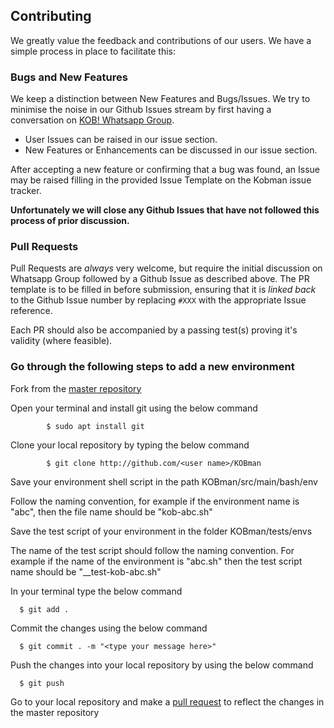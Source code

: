 ## Contributing

We greatly value the feedback and contributions of our users. We have a simple process in place to facilitate this:

### Bugs and New Features

We keep a distinction between New Features and Bugs/Issues. We try to minimise the noise in our Github Issues stream by first having a conversation on [KOB! Whatsapp Group](https://chat.whatsapp.com/El6d3aAc6pYLEDEdQPVABY).

- User Issues can be raised in our issue section.
- New Features or Enhancements can be discussed in our issue section.

After accepting a new feature or confirming that a bug was found, an Issue may be raised filling in the provided Issue Template on the Kobman issue tracker.

**Unfortunately we will close any Github Issues that have not followed this process of prior discussion.**

### Pull Requests

Pull Requests are _always_ very welcome, but require the initial discussion on Whatsapp Group followed by a Github Issue as described above. The PR template is to be filled in before submission, ensuring that it is _linked back_ to the Github Issue number by replacing `#XXX` with the appropriate Issue reference.

Each PR should also be accompanied by a passing test(s) proving it's validity (where feasible). 



### Go through the following steps to add a new environment

Fork from the  <a href="https://github.com/EtricKombat/KOBman">master repository</a>  

Open your terminal and install git using the below command 
  
			$ sudo apt install git
  
Clone your local repository by typing the below command

			$ git clone http://github.com/<user name>/KOBman
      
Save your environment shell script in the path KOBman/src/main/bash/env

Follow the naming convention, for example if the environment name is "abc", then the file name should be "kob-abc.sh"

Save the test script of your environment in the folder KOBman/tests/envs 

The name of the test script should follow the naming convention. For example if the name of the environment is "abc.sh" then the test script name should be "__test-kob-abc.sh"

In your terminal type the below command 

      $ git add .
      
Commit the changes using the below command

      $ git commit . -m "<type your message here>"
      
Push the changes into your local repository by using the below command

      $ git push
      
Go to your local repository and make a <a href="https://github.com/EtricKombat/KOBman/blob/master/docs/PULL_REQUEST_TEMPLATE.md">pull request</a> to reflect the changes in the master repository

